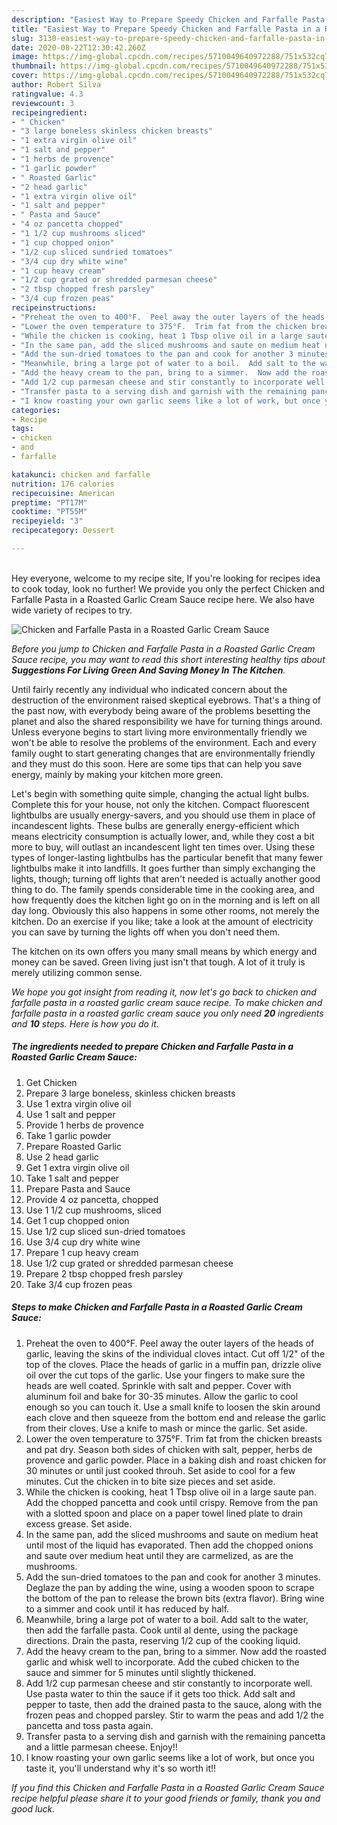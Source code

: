 ```yaml
---
description: "Easiest Way to Prepare Speedy Chicken and Farfalle Pasta in a Roasted Garlic Cream Sauce"
title: "Easiest Way to Prepare Speedy Chicken and Farfalle Pasta in a Roasted Garlic Cream Sauce"
slug: 3130-easiest-way-to-prepare-speedy-chicken-and-farfalle-pasta-in-a-roasted-garlic-cream-sauce
date: 2020-08-22T12:30:42.260Z
image: https://img-global.cpcdn.com/recipes/5710049640972288/751x532cq70/chicken-and-farfalle-pasta-in-a-roasted-garlic-cream-sauce-recipe-main-photo.jpg
thumbnail: https://img-global.cpcdn.com/recipes/5710049640972288/751x532cq70/chicken-and-farfalle-pasta-in-a-roasted-garlic-cream-sauce-recipe-main-photo.jpg
cover: https://img-global.cpcdn.com/recipes/5710049640972288/751x532cq70/chicken-and-farfalle-pasta-in-a-roasted-garlic-cream-sauce-recipe-main-photo.jpg
author: Robert Silva
ratingvalue: 4.3
reviewcount: 3
recipeingredient:
- " Chicken"
- "3 large boneless skinless chicken breasts"
- "1 extra virgin olive oil"
- "1 salt and pepper"
- "1 herbs de provence"
- "1 garlic powder"
- " Roasted Garlic"
- "2 head garlic"
- "1 extra virgin olive oil"
- "1 salt and pepper"
- " Pasta and Sauce"
- "4 oz pancetta chopped"
- "1 1/2 cup mushrooms sliced"
- "1 cup chopped onion"
- "1/2 cup sliced sundried tomatoes"
- "3/4 cup dry white wine"
- "1 cup heavy cream"
- "1/2 cup grated or shredded parmesan cheese"
- "2 tbsp chopped fresh parsley"
- "3/4 cup frozen peas"
recipeinstructions:
- "Preheat the oven to 400°F.  Peel away the outer layers of the heads of garlic, leaving the skins of the individual cloves intact.  Cut off 1/2&#34; of the top of the cloves.  Place the heads of garlic in a muffin pan, drizzle olive oil over the cut tops of the garlic.  Use your fingers to make sure the heads are well coated.  Sprinkle with salt and pepper.  Cover with aluminum foil and bake for 30-35 minutes.  Allow the garlic to cool enough so you can touch it.  Use a small knife to loosen the skin around each clove and then squeeze from the bottom end and release the garlic from their cloves.  Use a knife to mash or mince the garlic.  Set aside."
- "Lower the oven temperature to 375°F.  Trim fat from the chicken breasts and pat dry.  Season both sides of chicken with salt, pepper, herbs de provence and garlic powder.  Place in a baking dish and roast chicken for 30 minutes or until just cooked throuh.  Set aside to cool for a few minutes.  Cut the chicken in to bite size pieces and set aside."
- "While the chicken is cooking, heat 1 Tbsp olive oil in a large saute pan.  Add the chopped pancetta and cook until crispy.  Remove from the pan with a slotted spoon and place on a paper towel lined plate to drain excess grease.  Set aside."
- "In the same pan, add the sliced mushrooms and saute on medium heat until most of the liquid has evaporated.  Then add the chopped onions and saute over medium heat until they are carmelized, as are the mushrooms."
- "Add the sun-dried tomatoes to the pan and cook for another 3 minutes.  Deglaze the pan by adding the wine, using a wooden spoon to scrape the bottom of the pan to release the brown bits (extra flavor).  Bring wine to a simmer and cook until it has reduced by half."
- "Meanwhile, bring a large pot of water to a boil.  Add salt to the water, then add the farfalle pasta.  Cook until al dente, using the package directions.  Drain the pasta, reserving 1/2 cup of the cooking liquid."
- "Add the heavy cream to the pan, bring to a simmer.  Now add the roasted garlic and whisk well to incorporate.  Add the cubed chicken to the sauce and simmer for 5 minutes until slightly thickened."
- "Add 1/2 cup parmesan cheese and stir constantly to incorporate well.  Use pasta water to thin the sauce if it gets too thick.  Add salt and pepper to taste, then add the drained pasta to the sauce, along with the frozen peas and chopped parsley.  Stir to warm the peas and add 1/2 the pancetta and toss pasta again."
- "Transfer pasta to a serving dish and garnish with the remaining pancetta and a little parmesan cheese.  Enjoy!!"
- "I know roasting your own garlic seems like a lot of work, but once you taste it, you&#39;ll understand why it&#39;s so worth it!!"
categories:
- Recipe
tags:
- chicken
- and
- farfalle

katakunci: chicken and farfalle 
nutrition: 176 calories
recipecuisine: American
preptime: "PT17M"
cooktime: "PT55M"
recipeyield: "3"
recipecategory: Dessert

---
```

<br>
Hey everyone, welcome to my recipe site, If you're looking for recipes idea to cook today, look no further! We provide you only the perfect Chicken and Farfalle Pasta in a Roasted Garlic Cream Sauce recipe here. We also have wide variety of recipes to try.
<br>


![Chicken and Farfalle Pasta in a Roasted Garlic Cream Sauce](https://img-global.cpcdn.com/recipes/5710049640972288/751x532cq70/chicken-and-farfalle-pasta-in-a-roasted-garlic-cream-sauce-recipe-main-photo.jpg)

<i>Before you jump to Chicken and Farfalle Pasta in a Roasted Garlic Cream Sauce recipe, you may want to read this short interesting healthy tips about 
<strong>Suggestions For Living Green And Saving Money In The Kitchen</strong>.</i>
</br>

Until fairly recently any individual who indicated concern about the destruction of the environment raised skeptical eyebrows. That's a thing of the past now, with everybody being aware of the problems besetting the planet and also the shared responsibility we have for turning things around. Unless everyone begins to start living more environmentally friendly we won't be able to resolve the problems of the environment. Each and every family ought to start generating changes that are environmentally friendly and they must do this soon. Here are some tips that can help you save energy, mainly by making your kitchen more green.

Let's begin with something quite simple, changing the actual light bulbs. Complete this for your house, not only the kitchen. Compact fluorescent lightbulbs are usually energy-savers, and you should use them in place of incandescent lights. These bulbs are generally energy-efficient which means electricity consumption is actually lower, and, while they cost a bit more to buy, will outlast an incandescent light ten times over. Using these types of longer-lasting lightbulbs has the particular benefit that many fewer lightbulbs make it into landfills. It goes further than simply exchanging the lights, though; turning off lights that aren't needed is actually another good thing to do. The family spends considerable time in the cooking area, and how frequently does the kitchen light go on in the morning and is left on all day long. Obviously this also happens in some other rooms, not merely the kitchen. Do an exercise if you like; take a look at the amount of electricity you can save by turning the lights off when you don't need them.

The kitchen on its own offers you many small means by which energy and money can be saved. Green living just isn't that tough. A lot of it truly is merely utilizing common sense.


<i>We hope you got insight from reading it, now let's go back to chicken and farfalle pasta in a roasted garlic cream sauce recipe. To make chicken and farfalle pasta in a roasted garlic cream sauce you only need <strong>20</strong> ingredients and <strong>10</strong> steps. Here is how you do it.
</i>

##### The ingredients needed to prepare Chicken and Farfalle Pasta in a Roasted Garlic Cream Sauce:

1. Get  Chicken
1. Prepare 3 large boneless, skinless chicken breasts
1. Use 1 extra virgin olive oil
1. Use 1 salt and pepper
1. Provide 1 herbs de provence
1. Take 1 garlic powder
1. Prepare  Roasted Garlic
1. Use 2 head garlic
1. Get 1 extra virgin olive oil
1. Take 1 salt and pepper
1. Prepare  Pasta and Sauce
1. Provide 4 oz pancetta, chopped
1. Use 1 1/2 cup mushrooms, sliced
1. Get 1 cup chopped onion
1. Use 1/2 cup sliced sun-dried tomatoes
1. Use 3/4 cup dry white wine
1. Prepare 1 cup heavy cream
1. Use 1/2 cup grated or shredded parmesan cheese
1. Prepare 2 tbsp chopped fresh parsley
1. Take 3/4 cup frozen peas


##### Steps to make Chicken and Farfalle Pasta in a Roasted Garlic Cream Sauce:

1. Preheat the oven to 400°F.  Peel away the outer layers of the heads of garlic, leaving the skins of the individual cloves intact.  Cut off 1/2&#34; of the top of the cloves.  Place the heads of garlic in a muffin pan, drizzle olive oil over the cut tops of the garlic.  Use your fingers to make sure the heads are well coated.  Sprinkle with salt and pepper.  Cover with aluminum foil and bake for 30-35 minutes.  Allow the garlic to cool enough so you can touch it.  Use a small knife to loosen the skin around each clove and then squeeze from the bottom end and release the garlic from their cloves.  Use a knife to mash or mince the garlic.  Set aside.
1. Lower the oven temperature to 375°F.  Trim fat from the chicken breasts and pat dry.  Season both sides of chicken with salt, pepper, herbs de provence and garlic powder.  Place in a baking dish and roast chicken for 30 minutes or until just cooked throuh.  Set aside to cool for a few minutes.  Cut the chicken in to bite size pieces and set aside.
1. While the chicken is cooking, heat 1 Tbsp olive oil in a large saute pan.  Add the chopped pancetta and cook until crispy.  Remove from the pan with a slotted spoon and place on a paper towel lined plate to drain excess grease.  Set aside.
1. In the same pan, add the sliced mushrooms and saute on medium heat until most of the liquid has evaporated.  Then add the chopped onions and saute over medium heat until they are carmelized, as are the mushrooms.
1. Add the sun-dried tomatoes to the pan and cook for another 3 minutes.  Deglaze the pan by adding the wine, using a wooden spoon to scrape the bottom of the pan to release the brown bits (extra flavor).  Bring wine to a simmer and cook until it has reduced by half.
1. Meanwhile, bring a large pot of water to a boil.  Add salt to the water, then add the farfalle pasta.  Cook until al dente, using the package directions.  Drain the pasta, reserving 1/2 cup of the cooking liquid.
1. Add the heavy cream to the pan, bring to a simmer.  Now add the roasted garlic and whisk well to incorporate.  Add the cubed chicken to the sauce and simmer for 5 minutes until slightly thickened.
1. Add 1/2 cup parmesan cheese and stir constantly to incorporate well.  Use pasta water to thin the sauce if it gets too thick.  Add salt and pepper to taste, then add the drained pasta to the sauce, along with the frozen peas and chopped parsley.  Stir to warm the peas and add 1/2 the pancetta and toss pasta again.
1. Transfer pasta to a serving dish and garnish with the remaining pancetta and a little parmesan cheese.  Enjoy!!
1. I know roasting your own garlic seems like a lot of work, but once you taste it, you&#39;ll understand why it&#39;s so worth it!!


<i>If you find this Chicken and Farfalle Pasta in a Roasted Garlic Cream Sauce recipe helpful please share it to your good friends or family, thank you and good luck.</i>
